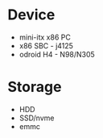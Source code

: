 # Device

- mini-itx x86 PC
- x86 SBC - j4125
- odroid H4 - N98/N305

# Storage

- HDD
- SSD/nvme
- emmc
